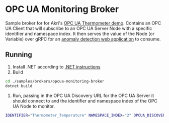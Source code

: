 # OPC UA Monitoring Broker
Sample broker for for Akri's [OPC UA Thermometer demo](https://docs.akri.sh/demos/opc-thermometer-demo). Contains an OPC
UA Client that will subscribe to an OPC UA Server Node with a specific identifier and namespace index. It then serves the
value of the Node (or Variable) over gRPC for an [anomaly detection web application](../../apps/anomaly-detection-app)
to consume. 

## Running
1. Install .NET according to [.NET instructions](https://docs.microsoft.com/dotnet/core/install/linux-ubuntu)
1. Build
```sh
cd ./samples/brokers/opcua-monitoring-broker
dotnet build
```
1. Run, passing in the OPC UA Discovery URL for the OPC UA Server it should connect to and the identifier and namespace
   index of the OPC UA Node to monitor.
```sh
IDENTIFIER="Thermometer_Temperature" NAMESPACE_INDEX="2" OPCUA_DISCOVERY_URL_abcdef="opc.tcp://10.2.3.4:4556/Some/Path" dotnet run
```
